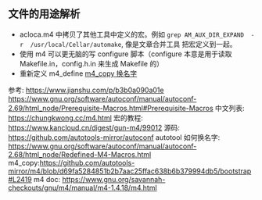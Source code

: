 文件的用途解析
---
- acloca.m4 中拷贝了其他工具中定义的宏。例如 `grep AM_AUX_DIR_EXPAND  -r  /usr/local/Cellar/automake`, 像是文章合并工具 把宏定义到一起。
- 使用 m4 可以更无脑的写 configure 脚本（configure 本意是用于读取 Makefile.in，config.h.in 来生成 Makefile 的）
- 重新定义 m4_define [m4_copy 换名字](https://github.com/autotools-mirror/autoconf/blob/d78a7dd95fed24e417dfb4d08124a9ce7c1f7d1e/lib/autoconf/general.m4#L157) 


参考:
https://www.jianshu.com/p/b3b0a090a01e
https://www.gnu.org/software/autoconf/manual/autoconf-2.69/html_node/Prerequisite-Macros.html#Prerequisite-Macros
中文列表: https://chungkwong.cc/m4.html
宏的教程: https://www.kancloud.cn/digest/gun-m4/99012
源码: https://github.com/autotools-mirror/autoconf
autotool 如何换名字: https://www.gnu.org/software/autoconf/manual/autoconf-2.68/html_node/Redefined-M4-Macros.html
m4_copy:https://github.com/autotools-mirror/m4/blob/d69fa5284851b2b7aac25ffac638b6b379994db5/bootstrap#L2419
m4 doc: https://www.gnu.org/savannah-checkouts/gnu/m4/manual/m4-1.4.18/m4.html
